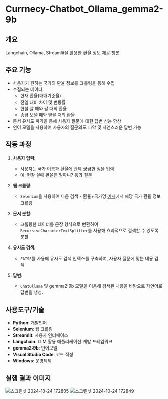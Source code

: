 # Currnecy-Chatbot_Ollama_gemma2-9b
## 개요
Langchain, Ollama, Streamlit을 활용한 환율 정보 제공 챗봇

## 주요 기능
- 사용자가 원하는 국가의 환율 정보를 크롤링을 통해 수집
- 수집되는 데이터:
  - 현재 환율(매매기준율)
  - 전일 대비 차이 및 변동률
  - 현찰 살 때와 팔 때의 환율
  - 송금 보낼 때와 받을 때의 환율
- 문서 유사도 파악을 통해 사용자 질문에 대한 답변 성능 향상
- 언어 모델을 사용하여 사용자의 질문의도 파악 및 자연스러운 답변 가능


## 작동 과정

1. **사용자 입력**:
   - 사용자는 국가 이름과 환율에 관헤 궁금한 점을 입력
   - 예: 현찰 살때 환율은 얼마니? 등의 질문

2. **웹 크롤링**:
   - `Selenium`을 사용하여 다음 검색 - 환율+국가명 [예시](https://search.daum.net/search?nil_suggest=btn&w=tot&DA=SBC&q=환율미국)에서 해당 국가 환율 정보 크롤링

3. **문서 분할**:
   - 크롤링한 데이터를 문장 형식으로 변환하여 `RecursiveCharacterTextSplitter`를 사용해 효과적으로 검색할 수 있도록 분할

4. **유사도 검색**:
   - `FAISS`를 사용해 유사도 검색 인덱스를 구축하여, 사용자 질문에 맞는 내용 검색.

5. **답변**:
   - `ChatOllama` 및 gemma2:9b 모델을 이용해 검색된 내용을 바탕으로 자연어로 답변을 생성.

## 사용도구/기술
- **Python**: 개발언어
- **Selenium**: 웹 크롤링
- **Streamlit**: 사용자 인터페이스
- **Langchain**: LLM 활용 애플리케이션 개발 프레임워크
- **gemma2:9b**: 언어모델
- **Visual Studio Code**: 코드 작성
- **Windows**: 운영체제

## 실행 결과 이미지
![스크린샷 2024-10-24 172805](https://github.com/user-attachments/assets/adb00a4d-e894-4423-8f87-be24a9d5834f)
![스크린샷 2024-10-24 172849](https://github.com/user-attachments/assets/65891377-19e0-4baa-a9e2-083c08a18f8b)



